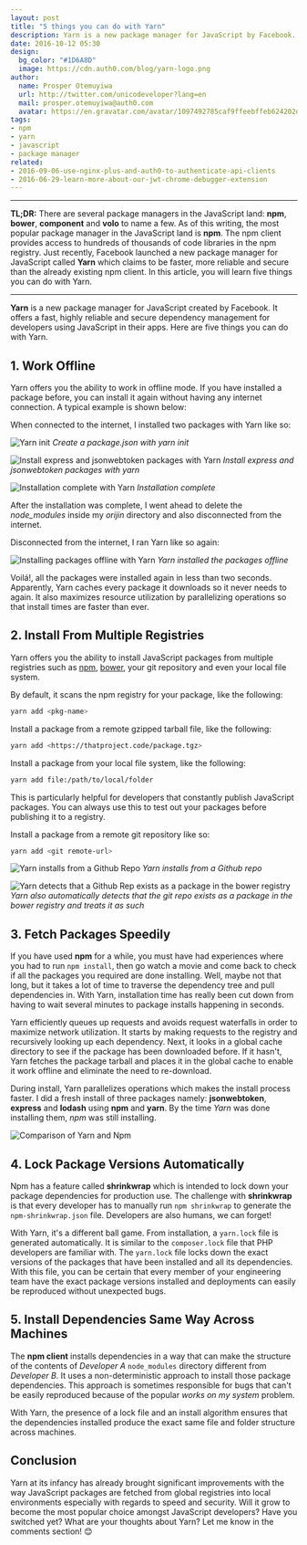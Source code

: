 ```yaml
---
layout: post
title: "5 things you can do with Yarn"
description: Yarn is a new package manager for JavaScript by Facebook. Learn how to use Yarn to increase your productivity.
date: 2016-10-12 05:30
design:
  bg_color: "#1D6A8D"
  image: https://cdn.auth0.com/blog/yarn-logo.png
author:
  name: Prosper Otemuyiwa
  url: http://twitter.com/unicodeveloper?lang=en
  mail: prosper.otemuyiwa@auth0.com
  avatar: https://en.gravatar.com/avatar/1097492785caf9ffeebffeb624202d8f?s=200
tags:
- npm
- yarn
- javascript
- package manager
related:
- 2016-09-06-use-nginx-plus-and-auth0-to-authenticate-api-clients
- 2016-06-29-learn-more-about-our-jwt-chrome-debugger-extension
---
```


---

**TL;DR:** There are several package managers in the JavaScript land: **npm**, **bower**, **component** and **volo** to name a few. As of this writing, the most popular package manager in the JavaScript land is **npm**. The npm client provides access to hundreds of thousands of code libraries in the npm registry. Just recently, Facebook launched a new package manager for JavaScript called **Yarn** which claims to be faster, more reliable and secure than the already existing npm client. In this article, you will learn five things you can do with Yarn.

---

**Yarn** is a new package manager for JavaScript created by Facebook. It offers a fast, highly reliable and secure dependency management for developers using JavaScript in their apps. Here are five things you can do with Yarn.

## 1. Work Offline

Yarn offers you the ability to work in offline mode. If you have installed a package before, you can install it again without having any internet connection. A typical example is shown below:

When connected to the internet, I installed two packages with Yarn like so:

![Yarn init](https://cdn.auth0.com/blog/blog/yarn-int.png)
_Create a package.json with yarn init_

![Install express and jsonwebtoken packages with Yarn](https://cdn.auth0.com/blog/blog/yarn-add-packages.png)
_Install express and jsonwebtoken packages with yarn_

![Installation complete with Yarn](https://cdn.auth0.com/blog/blog/yarn-completed-install.png)
_Installation complete_

After the installation was complete, I went ahead to delete the *node_modules* inside my *orijin* directory and also disconnected from the internet.

Disconnected from the internet, I ran Yarn like so again:

![Installing packages offline with Yarn](https://cdn.auth0.com/blog/blog/yarn-install-offline.png)
_Yarn installed the packages offline_

Voilá!, all the packages were installed again in less than two seconds. Apparently, Yarn caches every package it downloads so it never needs to again. It also maximizes resource utilization by parallelizing operations so that install times are faster than ever.

## 2. Install From Multiple Registries

Yarn offers you the ability to install JavaScript packages from multiple registries such as [npm](https://www.npmjs.com/), [bower](https://bower.io/), your git repository and even your local file system.

By default, it scans the npm registry for your package, like the following:

```bash
yarn add <pkg-name>
```

Install a package from a remote gzipped tarball file, like the following:

```bash
yarn add <https://thatproject.code/package.tgz>
```

Install a package from your local file system, like the following:

```bash
yarn add file:/path/to/local/folder
```

This is particularly helpful for developers that constantly publish JavaScript packages. You can always use this to test out your packages before publishing it to a registry.

Install a package from a remote git repository like so:

```bash
yarn add <git remote-url>
```

![Yarn installs from a Github Repo](https://cdn.auth0.com/blog/blog/yarn-add-gitrepo.png)
_Yarn installs from a Github repo_

![Yarn detects that a Github Rep exists as a package in the bower registry](https://cdn.auth0.com/blog/blog/yarn-add-bowercomp.png)
_Yarn also automatically detects that the git repo exists as a package in the bower registry and treats it as such_

## 3. Fetch Packages Speedily

If you have used **npm** for a while, you must have had experiences where you had to run `npm install`, then go watch a movie and come back to check if all the packages you required are done installing. Well, maybe not that long, but it takes a lot of time to traverse the dependency tree and pull dependencies in. With Yarn, installation time has really been cut down from having to wait several minutes to package installs happening in seconds.

Yarn efficiently queues up requests and avoids request waterfalls in order to maximize network utilization. It starts by making requests to the registry and recursively looking up each dependency. Next, it looks in a global cache directory to see if the package has been downloaded before. If it hasn't, Yarn fetches the package tarball and places it in the global cache to enable it work offline and eliminate the need to re-download.

During install, Yarn parallelizes operations which makes the install process faster. I did a fresh install of three packages namely: **jsonwebtoken**, **express** and **lodash** using **npm** and **yarn**. By the time *Yarn* was done installing them, *npm* was still installing.

![Comparison of Yarn and Npm](https://cdn.auth0.com/blog/blog/yarn-npm-compare.png)

## 4. Lock Package Versions Automatically

Npm has a feature called **shrinkwrap** which is intended to lock down your package dependencies for production use. The challenge with **shrinkwrap** is that every developer has to manually run `npm shrinkwrap` to generate the `npm-shrinkwrap.json` file. Developers are also humans, we can forget!

With Yarn, it's a different ball game. From installation, a `yarn.lock` file is generated automatically. It is similar to the `composer.lock` file that PHP developers are familiar with. The `yarn.lock` file locks down the exact versions of the packages that have been installed and all its dependencies. With this file, you can be certain that every member of your engineering team have the exact package versions installed and deployments can easily be reproduced without unexpected bugs.

## 5. Install Dependencies Same Way Across Machines

The **npm client** installs dependencies in a way that can make the structure of the contents of *Developer A* `node_modules` directory different from *Developer B*. It uses a non-deterministic approach to install those package dependencies. This approach is sometimes responsible for bugs that can't be easily reproduced because of the popular *works on my system* problem.

With Yarn, the presence of a lock file and an install algorithm ensures that the dependencies installed produce the exact same file and folder structure across machines.


## Conclusion

Yarn at its infancy has already brought significant improvements with the way JavaScript packages are fetched from global registries into local environments especially with regards to speed and security. Will it grow to become the most popular choice amongst JavaScript developers? Have you switched yet? What are your thoughts about Yarn? Let me know in the comments section! 😊